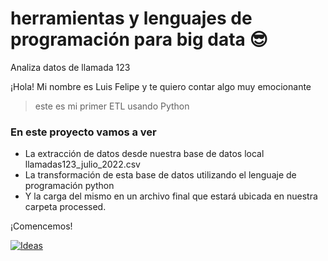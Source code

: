 # herramientas y lenguajes de programación para big data 😎

Analiza datos de llamada 123

¡Hola! Mi nombre es Luis Felipe y te quiero contar algo muy emocionante 
> este es mi primer ETL usando Python 

### En este proyecto vamos a ver
- La extracción de datos desde nuestra base de datos local llamadas123_julio_2022.csv
- La transformación de esta base de datos utilizando el lenguaje de programación python
- Y la carga del mismo en un archivo final que estará ubicada en nuestra carpeta processed.

¡Comencemos!

[![Ideas](https://previews.123rf.com/images/rdomino/rdomino1605/rdomino160500006/57231353-l%C3%ADnea-plana-ilustraci%C3%B3n-de-gr%C3%A1fico-naci%C3%B3-proyecto-de-inicio-de-proyecto-de-proceso-de-la-idea-de-%C3%A9xi.jpg "Ideas")](https://previews.123rf.com/images/rdomino/rdomino1605/rdomino160500006/57231353-l%C3%ADnea-plana-ilustraci%C3%B3n-de-gr%C3%A1fico-naci%C3%B3-proyecto-de-inicio-de-proyecto-de-proceso-de-la-idea-de-%C3%A9xi.jpg "Ideas")
